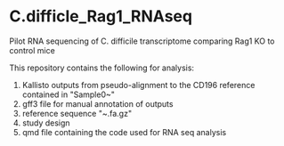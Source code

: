 # C.difficle_Rag1_RNAseq
Pilot RNA sequencing of C. difficile transcriptome comparing Rag1 KO to control mice

This repository contains the following for analysis:
1. Kallisto outputs from pseudo-alignment to the CD196 reference contained in "Sample0~"
2. gff3 file for manual annotation of outputs 
3. reference sequence "~.fa.gz"
4. study design
5. qmd file containing the code used for RNA seq analysis